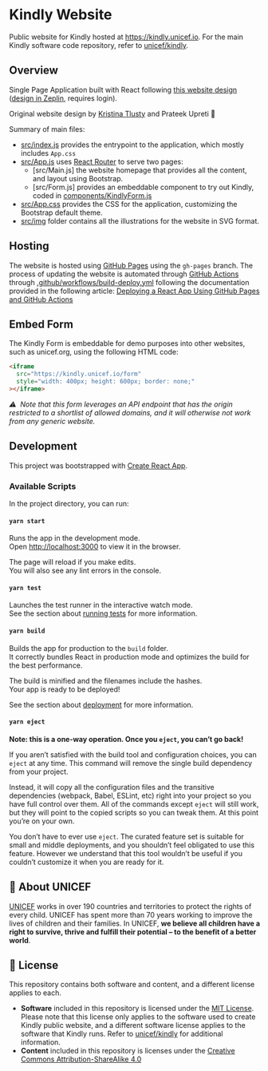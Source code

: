 # Kindly Website

Public website for Kindly hosted at https://kindly.unicef.io.
For the main Kindly software code repository, refer to [unicef/kindly](https://github.com/unicef/kindly).

## Overview

Single Page Application built with React following [this website design](https://miro.com/app/board/o9J_ls1DFJA=/?moveToWidget=3074457365573652264&cot=14) ([design in Zeplin](https://app.zeplin.io/project/616824940d0dd1be16eb4b9b), requires login).

Original website design by [Kristina Tlusty](https://www.linkedin.com/in/kristina-tlusty/) and Prateek Upreti 🙏

Summary of main files:

- [src/index.js](src/index.js) provides the entrypoint to the application, which mostly includes `App.css`
- [src/App.js](src/App.js) uses [React Router](https://reactrouter.com/) to serve two pages:
  - [src/Main.js] the website homepage that provides all the content, and layout using Bootstrap.
  - [src/Form.js] provides an embeddable component to try out Kindly, coded in [components/KindlyForm.js](components/KindlyForm.js)
- [src/App.css](src/App.css) provides the CSS for the application, customizing the Bootstrap default theme.
- [src/img](src/img) folder contains all the illustrations for the website in SVG format.

## Hosting

The website is hosted using [GitHub Pages](https://pages.github.com/) using the `gh-pages` branch. The process of updating the website is automated through [GitHub Actions](https://docs.github.com/en/actions) through [.github/workflows/build-deploy.yml](.github/workflows/build-deploy.yml) following the documentation provided in the following article: [Deploying a React App Using GitHub Pages and GitHub Actions](https://codeburst.io/deploying-a-react-app-using-github-pages-and-github-actions-7fc14d380796)

## Embed Form

The Kindly Form is embeddable for demo purposes into other websites, such as unicef.org, using the following HTML code:

```html
<iframe
  src="https://kindly.unicef.io/form"
  style="width: 400px; height: 600px; border: none;"
></iframe>
```

_⚠️&nbsp;&nbsp;Note that this form leverages an API endpoint that has the origin restricted to a shortlist of allowed domains, and it will otherwise not work from any generic website._

## Development

This project was bootstrapped with [Create React App](https://github.com/facebook/create-react-app).

### Available Scripts

In the project directory, you can run:

#### `yarn start`

Runs the app in the development mode.\
Open [http://localhost:3000](http://localhost:3000) to view it in the browser.

The page will reload if you make edits.\
You will also see any lint errors in the console.

#### `yarn test`

Launches the test runner in the interactive watch mode.\
See the section about [running tests](https://facebook.github.io/create-react-app/docs/running-tests) for more information.

#### `yarn build`

Builds the app for production to the `build` folder.\
It correctly bundles React in production mode and optimizes the build for the best performance.

The build is minified and the filenames include the hashes.\
Your app is ready to be deployed!

See the section about [deployment](https://facebook.github.io/create-react-app/docs/deployment) for more information.

#### `yarn eject`

**Note: this is a one-way operation. Once you `eject`, you can’t go back!**

If you aren’t satisfied with the build tool and configuration choices, you can `eject` at any time. This command will remove the single build dependency from your project.

Instead, it will copy all the configuration files and the transitive dependencies (webpack, Babel, ESLint, etc) right into your project so you have full control over them. All of the commands except `eject` will still work, but they will point to the copied scripts so you can tweak them. At this point you’re on your own.

You don’t have to ever use `eject`. The curated feature set is suitable for small and middle deployments, and you shouldn’t feel obligated to use this feature. However we understand that this tool wouldn’t be useful if you couldn’t customize it when you are ready for it.

## 💙 About UNICEF

[UNICEF](https://www.unicef.org/) works in over 190 countries and territories to protect the rights of every child. UNICEF has spent more than 70 years working to improve the lives of children and their families. In UNICEF, **we believe all children have a right to survive, thrive and fulfill their potential – to the benefit of a better world**.

## :memo: License

This repository contains both software and content, and a different license applies to each.

- **Software** included in this repository is licensed under the [MIT License](LICENSE). Please note that this license only applies to the software used to create Kindly public website, and a different software license applies to the software that Kindly runs. Refer to [unicef/kindly](https://github.com/unicef/kindly) for additional information.
- **Content** included in this repository is licenses under the [Creative Commons Attribution-ShareAlike 4.0](LICENSE.content.md)
